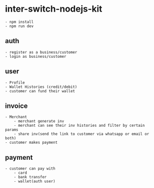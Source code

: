 # inter-switch-nodejs-kit
    - npm install
    - npm run dev

## auth
    - register as a business/customer
    - login as business/customer

## user
    - Profile
    - Wallet Histories (credit/debit)
    - customer can fund their wallet

## invoice  
    - Merchant
        - merchant generate inv
        - merchant can see their inv histories and filter by certain params
        - share inv(send the link to customer via whatsapp or email or both)
    - customer makes payment

## payment
    - customer can pay with
        - card
        - bank transfer
        - wallet(auth user)
